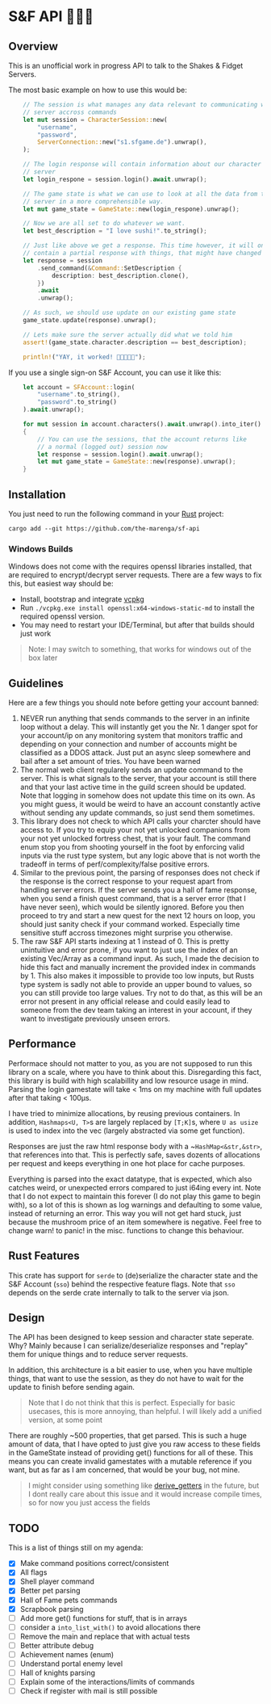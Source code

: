 # S&F API 🧙🏽‍♂️

## Overview

This is an unofficial work in progress API to talk to the Shakes & Fidget Servers. 

The most basic example on how to use this would be:

```Rust
    // The session is what manages any data relevant to communicating with the 
    // server accross commands
    let mut session = CharacterSession::new(
        "username",
        "password",
        ServerConnection::new("s1.sfgame.de").unwrap(),
    );

    // The login response will contain information about our character and the 
    // server
    let login_respone = session.login().await.unwrap();

    // The game state is what we can use to look at all the data from the 
    // server in a more comprehensible way. 
    let mut game_state = GameState::new(login_respone).unwrap();

    // Now we are all set to do whatever we want.
    let best_description = "I love sushi!".to_string();

    // Just like above we get a response. This time however, it will only 
    // contain a partial response with things, that might have changed
    let response = session
        .send_command(&Command::SetDescription {
            description: best_description.clone(),
        })
        .await
        .unwrap();

    // As such, we should use update on our existing game state
    game_state.update(response).unwrap();

    // Lets make sure the server actually did what we told him
    assert!(game_state.character.description == best_description);

    println!("YAY, it worked! 🎉🍣🍣🍣🎉");
```

If you use a single sign-on S&F Account, you can use it like this:

```Rust
    let account = SFAccount::login(
        "username".to_string(),
        "password".to_string()
    ).await.unwrap();

    for mut session in account.characters().await.unwrap().into_iter().flatten()
    {
        // You can use the sessions, that the account returns like
        // a normal (logged out) session now
        let response = session.login().await.unwrap();
        let mut game_state = GameState::new(response).unwrap();
    }

```

## Installation

You just need to run the following command in your [Rust](https://rustup.rs/) project:

```
cargo add --git https://github.com/the-marenga/sf-api
``` 
### Windows Builds

Windows does not come with the requires openssl libraries installed, that are required to encrypt/decrypt server requests. There are a few ways to fix this, but easiest way should be:
- Install, bootstrap and integrate [vcpkg](https://vcpkg.io/en/getting-started)
- Run `./vcpkg.exe install openssl:x64-windows-static-md` to install the required openssl version.
- You may need to restart your IDE/Terminal, but after that builds should just work

> Note: I may switch to something, that works for windows out of the box later

## Guidelines

Here are a few things you should note before getting your account banned:

1. NEVER run anything that sends commands to the server in an infinite loop without a delay. This will instantly get you the Nr. 1 danger spot for your account/ip on any monitoring system that monitors traffic and depending on your connection and number of accounts might be classified as a DDOS attack. Just put an async sleep somewhere and bail after a set amount of tries. You have been warned
2. The normal web client regularely sends an update command to the server. This is what signals to the server, that your account is still there and that your last active time in the guild screen should be updated. Note that logging in somehow does not update this time on its own. As you might guess, it would be weird to have an account constantly active without sending any update commands, so just send them sometimes.
3. This library does not check to which API calls your charcter should have access to. If you try to equip your not yet unlocked companions from your not yet unlocked fortress chest, that is your fault. The command enum stop you from shooting yourself in the foot by enforcing valid inputs via the rust type system, but any logic above that is not worth the tradeoff in terms of perf/complexity/false positive errors.
4. Similar to the previous point, the parsing of responses does not check if the response is the correct response to your request apart from handling server errors. If the server sends you a hall of fame response, when you send a finish quest command, that is a server error (that I have never seen), which would be silently ignored. Before you then proceed to try and start a new quest for the next 12 hours on loop, you should just sanity check if your command worked. Especially time sensitive stuff accross timezones might surprise you otherwise.
5. The raw S&F API starts indexing at 1 instead of 0. This is pretty unintuitive and error prone, if you want to just use the index of an existing Vec/Array as a command input. As such, I made the decision to hide this fact and manually increment the provided index in commands by 1. This also makes it impossible to provide too low inputs, but Rusts type system is sadly not able to provide an upper bound to values, so you can still provide too large values. Try not to do that, as this will be an error not present in any official release and could easily lead to someone from the dev team taking an interest in your account, if they want to investigate previously unseen errors.

## Performance

Performace should not matter to you, as you are not supposed to run this library on a scale, where you have to think about this. Disregarding this fact, this library is build with high scalabillity and low resource usage in mind. Parsing the login gamestate will take < 1ms on my machine with full updates after that taking < 100µs. 

I have tried to minimize allocations, by reusing previous containers. In addition, `Hashmaps<U, T>`s are largely replaced by `[T;K]`s, where `U as usize` is used to index into the vec (largely abstracted via some get function). 

Responses are just the raw html response body with a ~`HashMap<&str,&str>`, that references into that. This is perfectly safe, saves dozents of allocations per request and keeps everything in one hot place for cache purposes.

Everything is parsed into the exact datatype, that is expected, which also catches weird, or unexpected errors compared to just i64ing every int. Note that I do not expect to maintain this forever (I do not play this game to begin with), so a lot of this is shown as log warnings and defaulting to some value, instead of returning an error. This way you will not get hard stuck, just because the mushroom price of an item somewhere is negative. Feel free to change warn! to panic! in the misc. functions to change this behaviour.

## Rust Features

This crate has support for `serde` to (de)serialize the character state and the S&F Account (`sso`) behind the respective feature flags. Note that `sso` depends on the serde crate internally to talk to the server via json.

## Design

The API has been designed to keep session and character state seperate. Why? Mainly because I can serialize/deserialize responses and "replay" them for unique things and to reduce server requests. 

In addition, this architecture is a bit easier to use, when you have multiple things, that want to use the session, as they do not have to wait for the update to finish before sending again.

> Note that I do not think that this is perfect. Especially for basic usecases, this is more annoying, than helpful. I will likely add a unified version, at some point 

There are roughly ~500 properties, that get parsed. This is such a huge amount of data, that I have opted to just give you raw access to these fields in the GameState instead of providing get() functions for all of these. This means you can create invalid gamestates with a mutable reference if you want, but as far as I am concerned, that would be your bug, not mine. 

> I might consider using something like [derive_getters](https://docs.rs/derive-getters/latest/derive_getters/) in the future, but I dont really care about this issue and it would increase compile times, so for now you just access the fields

## TODO

This is a list of things still on my agenda:
- [X] Make command positions correct/consistent
- [X] All flags 
- [X] Shell player command
- [X] Better pet parsing
- [X] Hall of Fame pets commands
- [X] Scrapbook parsing
- [ ] Add more get() functions for stuff, that is in arrays
- [ ] consider a `into_list_with()` to avoid allocations there
- [ ] Remove the main and replace that with actual tests
- [ ] Better attribute debug
- [ ] Achievement names (enum)
- [ ] Understand portal enemy level
- [ ] Hall of knights parsing
- [ ] Explain some of the interactions/limits of commands
- [ ] Check if register with mail is still possible
